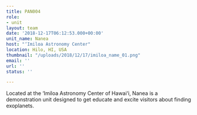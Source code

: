 ```yaml
---
title: PAN004
role:
- unit
layout: team
date: '2018-12-17T06:12:53.000+00:00'
unit_name: Nanea
host: "‘Imiloa Astronomy Center"
location: Hilo, HI, USA
thumbnail: "/uploads/2018/12/17/imiloa_name_01.png"
email: ''
url: ''
status: ''

---
```

Located at the ‘Imiloa Astronomy Center of Hawai‘i, Nanea is a demonstration unit designed to get educate and excite visitors about finding exoplanets.